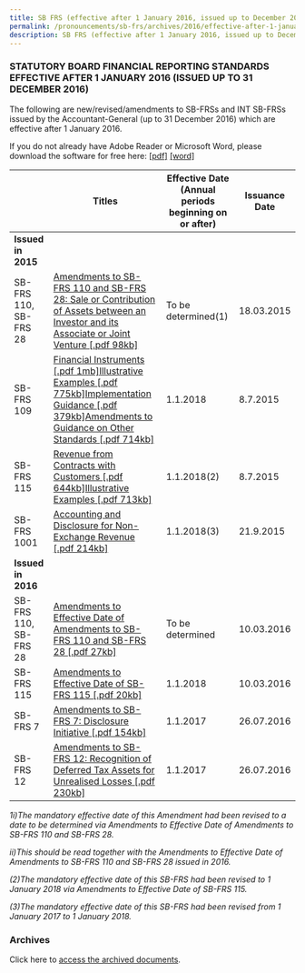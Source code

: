 ```yaml
---
title: SB FRS (effective after 1 January 2016, issued up to December 2016)
permalink: /pronouncements/sb-frs/archives/2016/effective-after-1-january-2016-issued-up-to-december-2016/
description: SB FRS (effective after 1 January 2016, issued up to December 2016)
---
```

### STATUTORY BOARD FINANCIAL REPORTING STANDARDS EFFECTIVE AFTER 1 JANUARY 2016 (ISSUED UP TO 31 DECEMBER 2016)

  

The following are new/revised/amendments to SB-FRSs and INT SB-FRSs issued by the Accountant-General (up to 31 December 2016) which are effective after 1 January 2016.

If you do not already have Adobe Reader or Microsoft Word, please download the software for free here: [\[pdf\]](http://www.adobe.com/products/acrobat/readstep2.html) [\[word\]](http://www.microsoft.com/downloads/details.aspx?FamilyID=95e24c87-8732-48d5-8689-ab826e7b8fdf&DisplayLang=en)

|  | Titles | Effective Date (Annual periods beginning on or after) | Issuance Date |
| -------- | -------- | -------- | -------- |
| **Issued in 2015** |  |  |  |
| SB-FRS 110, SB-FRS 28 | [Amendments to SB-FRS 110 and SB-FRS 28: Sale or Contribution of Assets between an Investor and its Associate or Joint Venture [.pdf 98kb]](/files/Docs/Default%20Source/Sb%20Frs/Aft%201%20Jan%202016%20to%20Dec%202016/amendments_to_sb-frs_110_and_sb-frs_28.pdf) | To be determined(1) | 18.03.2015 |
| SB-FRS 109 | [Financial Instruments [.pdf 1mb]](/files/Docs/Default%20Source/Sb%20Frs/Aft%201%20Jan%202016%20to%20Dec%202016/sb-frs_109_(december_2014).pdf)[Illustrative Examples [.pdf 775kb]](/files/Docs/Default%20Source/Sb%20Frs/Aft%201%20Jan%202016%20to%20Dec%202016/sb-frs_109_ie_(december_2014).pdf)[Implementation Guidance [.pdf 379kb]](/files/Docs/Default%20Source/Sb%20Frs/Aft%201%20Jan%202016%20to%20Dec%202016/sb-frs_109_ig_(december_2014).pdf)[Amendments to Guidance on Other Standards [.pdf 714kb]](/files/Docs/Default%20Source/Sb%20Frs/Aft%201%20Jan%202016%20to%20Dec%202016/sb-frs_109_amendments_to_guidance_on_other_standards_(december_2014).pdf) | 1.1.2018 | 8.7.2015 |
| SB-FRS 115 | [Revenue from Contracts with Customers [.pdf 644kb]](/files/Docs/Default%20Source/Sb%20Frs/Aft%201%20Jan%202016%20to%20Dec%202016/sb-frs_115_(november_2014).pdf)[Illustrative Examples [.pdf 713kb]](/files/Docs/Default%20Source/Sb%20Frs/Aft%201%20Jan%202016%20to%20Dec%202016/sb-frs_115_ie_(november_2014).pdf) | 1.1.2018(2) | 8.7.2015 |
| SB-FRS 1001 | [Accounting and Disclosure for Non-Exchange Revenue [.pdf 214kb]](/files/Docs/Default%20Source/Sb%20Frs/Aft%201%20Jan%202016%20to%20Dec%202016/sb-frs_1001_non-exchange_revenue_16sep2015.pdf) | 1.1.2018(3) | 21.9.2015 |
| **Issued in 2016** |  |  |  |
| SB-FRS 110, SB-FRS 28 | [Amendments to Effective Date of Amendments to SB-FRS 110 and SB-FRS 28 [.pdf 27kb]](/files/Docs/Default%20Source/Sb%20Frs/Aft%201%20Jan%202016%20to%20Dec%202016/amendments-to-effective-date-of-amendments-to-sb-frs-110-and-sb-frs-28.pdf) | To be determined | 10.03.2016 |
| SB-FRS 115 | [Amendments to Effective Date of SB-FRS 115 [.pdf 20kb]](/files/Docs/Default%20Source/Sb%20Frs/Aft%201%20Jan%202016%20to%20Dec%202016/amendments-to-effective-date-of-sb-frs-115.pdf) | 1.1.2018 | 10.03.2016 |
| SB-FRS 7 | [Amendments to SB-FRS 7: Disclosure Initiative [.pdf 154kb]](/files/Docs/Default%20Source/Sb%20Frs/Aft%201%20Jan%202016%20to%20Dec%202016/amendments_to_sb-frs_7_disclosure_inititaive.pdf) | 1.1.2017 | 26.07.2016 |
| SB-FRS 12 | [Amendments to SB-FRS 12: Recognition of Deferred Tax Assets for Unrealised Losses [.pdf 230kb]](/files/Docs/Default%20Source/Sb%20Frs/Aft%201%20Jan%202016%20to%20Dec%202016/amendm-4.pdf) | 1.1.2017 | 26.07.2016 |

*1i)The mandatory effective date of this Amendment had been revised to a date to be determined via Amendments to Effective Date of Amendments to SB-FRS 110 and SB-FRS 28.*

*ii)This should be read together with the Amendments to Effective Date of Amendments to SB-FRS 110 and SB-FRS 28 issued in 2016.*

*(2)The mandatory effective date of this SB-FRS had been revised to 1 January 2018 via Amendments to Effective Date of SB-FRS 115.*

*(3)The mandatory effective date of this SB-FRS had been revised from 1 January 2017 to 1 January 2018.*

### Archives 

Click here to [access the archived documents](/pronouncements/sb-frs/archives/).